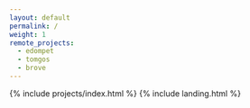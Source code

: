 ```yaml
---
layout: default
permalink: /
weight: 1
remote_projects:
  - edompet
  - tomgos
  - brove
---
```


{% include projects/index.html %}
{% include landing.html %}
